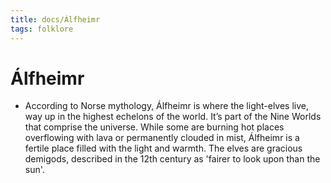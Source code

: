 ```yaml
---
title: docs/Álfheimr
tags: folklore
---
```


# Álfheimr
- According to Norse mythology, Álfheimr is where the light-elves live, way up in the highest echelons of the world. It’s part of the Nine Worlds that comprise the universe. While some are burning hot places overflowing with lava or permanently clouded in mist, Álfheimr is a fertile place filled with the light and warmth. The elves are gracious demigods, described in the 12th century as 'fairer to look upon than the sun'.